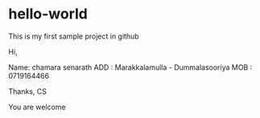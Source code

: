 # hello-world
This is my first sample project in github

Hi,

Name: chamara senarath
ADD : Marakkalamulla - Dummalasooriya
MOB : 0719164466


Thanks,
CS

You are welcome
